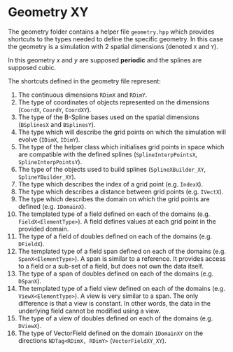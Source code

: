 # Geometry XY

The geometry folder contains a helper file `geometry.hpp` which provides shortcuts to the types needed to define the specific geometry. In this case the geometry is a simulation with 2 spatial dimensions (denoted `X` and `Y`).

In this geometry $`x`$ and $`y`$ are supposed **periodic** and the splines are supposed cubic. 

The shortcuts defined in the geometry file represent:
1. The continuous dimensions `RDimX` and `RDimY`. 
2. The type of coordinates of objects represented on the dimensions (`CoordX`, `CoordY`, `CoordXY`).
3. The type of the B-Spline bases used on the spatial dimensions (`BSplinesX` and `BSplinesY`). 
4.  The type which will describe the grid points on which the simulation will evolve (`IDimX`, `IDimY`).
5.  The type of the helper class which initialises grid points in space which are compatible with the defined splines (`SplineInterpPointsX`,  `SplineInterpPointsY`).
6.  The type of the objects used to build splines (`SplineXBuilder_XY`, `SplineYBuilder_XY`).
7.  The type which describes the index of a grid point (e.g. `IndexX`).
8.  The type which describes a distance between grid points (e.g. `IVectX`).
9.  The type which describes the domain on which the grid points are defined (e.g. `IDomainX`).
10. The templated type of a field defined on each of the domains (e.g. `FieldX<ElementType>`). A field defines values at each grid point in the provided domain.
11. The type of a field of doubles defined on each of the domains (e.g. `DFieldX`).
12. The templated type of a field span defined on each of the domains (e.g. `SpanX<ElementType>`). A span is similar to a reference. It provides access to a field or a sub-set of a field, but does not own the data itself.
13. The type of a span of doubles defined on each of the domains (e.g. `DSpanX`).
12. The templated type of a field view defined on each of the domains (e.g. `ViewX<ElementType>`). A view is very similar to a span. The only difference is that a view is constant. In other words, the data in the underlying field cannot be modified using a view.
13. The type of a view of doubles defined on each of the domains (e.g. `DViewX`).
14. The type of VectorField defined on the domain `IDomainXY` on the directions `NDTag<RDimX, RDimY>` (`VectorFieldXY_XY`). 
